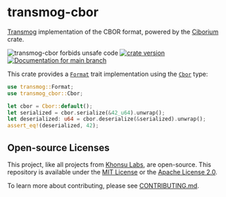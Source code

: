 # transmog-cbor

[Transmog](https://github.com/khonsulabs/transmog) implementation of the CBOR format, powered by the [Ciborium](https://github.com/enarx/ciborium) crate.

![transmog-cbor forbids unsafe code](https://img.shields.io/badge/unsafe-forbid-success)
[![crate version](https://img.shields.io/crates/v/transmog-cbor.svg)](https://crates.io/crates/transmog-cbor)
[![Documentation for `main` branch](https://img.shields.io/badge/docs-main-informational)](https://khonsulabs.github.io/transmog/main/transmog_cbor/)

This crate provides a [`Format`][format] trait implementation using the [`Cbor`][cbor-type] type:

```rust
use transmog::Format;
use transmog_cbor::Cbor;

let cbor = Cbor::default();
let serialized = cbor.serialize(&42_u64).unwrap();
let deserialized: u64 = cbor.deserialize(&serialized).unwrap();
assert_eq!(deserialized, 42);
```

[cbor-type]: https://docs.rs/transmog-cbor/v0.1.0-dev.1/transmog_cbor/struct.Cbor.html
[format]: https://docs.rs/transmog/v0.1.0-dev.1/transmog/trait.Format.html
[transmog-async]: https://crates.io/crates/transmog-async
[transmog-bincode]: https://crates.io/crates/transmog-bincode
[transmog-cbor]: https://crates.io/crates/transmog-cbor
[transmog-pot]: https://crates.io/crates/transmog-pot
[transmog-versions]: https://crates.io/crates/transmog-versions

## Open-source Licenses

This project, like all projects from [Khonsu Labs](https://khonsulabs.com/), are
open-source. This repository is available under the [MIT License](./LICENSE-MIT)
or the [Apache License 2.0](./LICENSE-APACHE).

To learn more about contributing, please see [CONTRIBUTING.md](./CONTRIBUTING.md).
